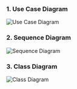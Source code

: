 ### 1. Use Case Diagram
![Use Case Diagram]()

### 2. Sequence Diagram
![Sequence Diagram](./images/SequenceDiagram.jpg)

### 3. Class Diagram
![Class Diagram](./images/ClassDiagram.jpg)
